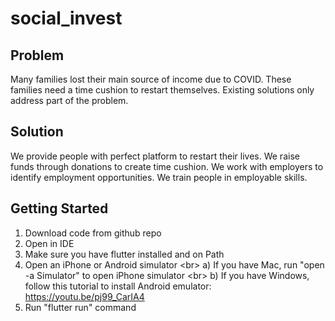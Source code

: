# social_invest

## Problem

Many families lost their main source of income due to COVID.
These families need a time cushion to restart themselves.
Existing solutions only address part of the problem. 

## Solution

We provide people with perfect platform to restart their lives.
We raise funds through donations to create time cushion.
We work with employers to identify employment opportunities.
We train people in employable skills.


## Getting Started

1) Download code from github repo
2) Open in IDE
3) Make sure you have flutter installed and on Path
4) Open an iPhone or Android simulator
     <br\> a) If you have Mac, run "open -a Simulator" to open iPhone simulator
    <br\> b) If you have Windows, follow this tutorial to install Android emulator: https://youtu.be/pj99_CarIA4
6) Run "flutter run" command 
